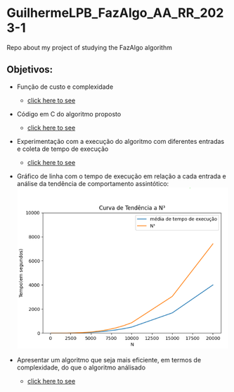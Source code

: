# GuilhermeLPB_FazAlgo_AA_RR_2023-1

Repo about my project of studying the FazAlgo algorithm

## Objetivos:

-   Função de custo e complexidade
    -   [click here to see](./files/costFunction_Complexity.pdf)
-   Código em C do algoritmo proposto
    -   [click here to see](./code/main.c)
-   Experimentação com a execução do algoritmo com diferentes entradas e coleta de tempo de execução
    -   [click here to see](./files/testsresults.md)

-   Gráfico de linha com o tempo de execução em relação a cada entrada e análise da tendência de comportamento assintótico:
    ![grafico](/files/graphicalrepresentation.png)
-   Apresentar um algoritmo que seja mais eficiente, em termos de complexidade, do que o algoritmo análisado
    -   [click here to see](./files/AlgoritmoFazAlgoApresentação.pdf)
